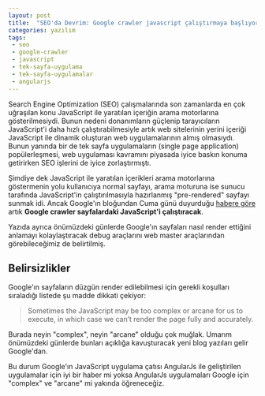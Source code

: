 ```yaml
---
layout: post
title:  "SEO'da Devrim: Google crawler javascript çalıştırmaya başlıyor"
categories: yazılım
tags:
 - seo
 - google-crawler
 - javascript
 - tek-sayfa-uygulama
 - tek-sayfa-uygulamalar
 - angularjs
---
```


Search Engine Optimization (SEO) çalışmalarında son zamanlarda en çok uğraşılan konu JavaScript ile yaratılan içeriğin arama motorlarına gösterilmesiydi. Bunun nedeni donanımların güçlenip tarayıcıların JavaScript'i daha hızlı çalıştırabilmesiyle artık web sitelerinin yerini içeriği JavaScript ile dinamik oluşturan web uygulamalarının almış olmasıydı. Bunun yanında bir de tek sayfa uygulamaların (single page application) popülerleşmesi, web uygulaması kavramını piyasada iyice baskın konuma getirirken SEO işlerini de iyice zorlaştırmıştı.

Şimdiye dek JavaScript ile yaratılan içerikleri arama motorlarına göstermenin yolu kullanıcıya normal sayfayı, arama moturuna ise sunucu tarafında JavaScript'in çalıştırılmasıyla hazırlanmış "pre-rendered" sayfayı sunmak idi. Ancak Google'ın bloğundan Cuma günü duyurduğu [habere göre](http://googlewebmastercentral.blogspot.com.tr/2014/05/understanding-web-pages-better.html) artık **Google crawler sayfalardaki JavaScript'i çalıştıracak**.

Yazıda ayrıca önümüzdeki günlerde Google'ın sayfaları nasıl render ettiğini anlamayı kolaylaştıracak debug araçlarını web master araçlarından görebileceğimiz de belirtilmiş.

Belirsizlikler
--------------

Google'ın sayfaların düzgün render edilebilmesi için gerekli koşulları sıraladığı listede şu madde dikkati çekiyor:

> Sometimes the JavaScript may be too complex or <span class="has-translation" title="gizemli (requiring secret knowledge to be understood; mysterious)">arcane</span> for us to execute, in which case we can’t render the page fully and accurately.

Burada neyin "complex", neyin <span class="has-translation" title="gizemli (requiring secret knowledge to be understood; mysterious)">"arcane"</span> olduğu çok muğlak. Umarım önümüzdeki günlerde bunları açıklığa kavuşturacak yeni blog yazıları gelir Google'dan.

Bu durum Google'ın JavaScript uygulama çatısı AngularJs ile geliştirilen uygulamalar için iyi bir haber mi yoksa AngularJs uygulamaları Google için "complex" ve "arcane" mi yakında öğreneceğiz.